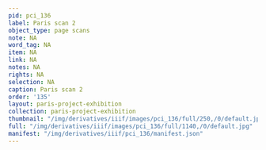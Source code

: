 ```yaml
---
pid: pci_136
label: Paris scan 2
object_type: page scans
note: NA
word_tag: NA
item: NA
link: NA
notes: NA
rights: NA
selection: NA
caption: Paris scan 2
order: '135'
layout: paris-project-exhibition
collection: paris-project-exhibition
thumbnail: "/img/derivatives/iiif/images/pci_136/full/250,/0/default.jpg"
full: "/img/derivatives/iiif/images/pci_136/full/1140,/0/default.jpg"
manifest: "/img/derivatives/iiif/pci_136/manifest.json"
---
```

